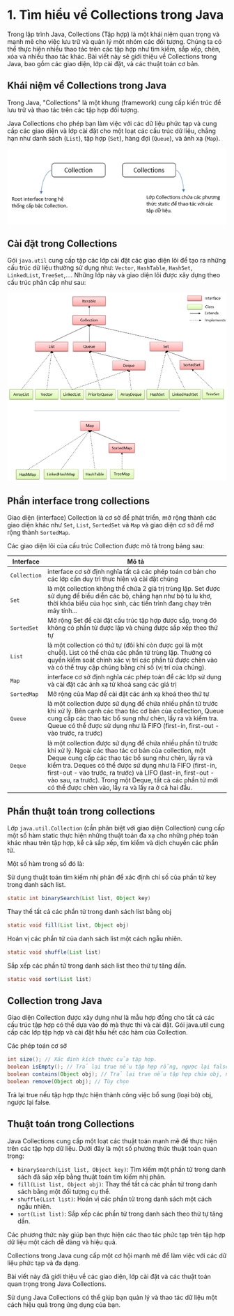 # 1. Tìm hiểu về Collections trong Java

Trong lập trình Java, Collections (Tập hợp) là một khái niệm quan trọng và mạnh mẽ cho việc lưu trữ và quản lý một nhóm các đối tượng. Chúng ta có thể thực hiện nhiều thao tác trên các tập hợp như tìm kiếm, sắp xếp, chèn, xóa và nhiều thao tác khác. Bài viết này sẽ giới thiệu về Collections trong Java, bao gồm các giao diện, lớp cài đặt, và các thuật toán cơ bản.

## Khái niệm về Collections trong Java
Trong Java, "Collections" là một khung (framework) cung cấp kiến trúc để lưu trữ và thao tác trên các tập hợp đối tượng. 

Java Collections cho phép bạn làm việc với các dữ liệu phức tạp và cung cấp các giao diện và lớp cài đặt cho một loạt các cấu trúc dữ liệu, chẳng hạn như danh sách (`List`), tập hợp (`Set`), hàng đợi (`Queue`), và ánh xạ (`Map`).

![](https://github.com/dangtranhuu/images/blob/main/angurvad/java-collections/session1/132952801-20345632-c056-4c52-9603-9970fa3988b5.png?raw=true)

## Cài đặt trong Collections
Gói `java.util` cung cấp tập các lớp cài đặt các giao diện lõi để tạo ra những cấu trúc dữ liệu thường sử dụng như: `Vector`, `HashTable`, `HashSet`, `LinkedList`, `TreeSet`,.... Những lớp này và giao diện lõi được xây dựng theo cấu trúc phân cấp như sau:

![](https://github.com/dangtranhuu/images/blob/main/angurvad/java-collections/session1/132952809-7b363990-dfe2-42aa-800b-456035b1fd26.png?raw=true)

## Phần interface trong collections
Giao diện (interface) Collection là cơ sở để phát triển, mở rộng thành các giao diện khác như `Set`, `List`, `SortedSet` và `Map` và giao diện cơ sở để mở rộng thành `SortedMap`. 

Các giao diện lõi của cấu trúc Collection được mô tả trong bảng sau:

|Interface         | Mô tả                             |
|------------------|------------------------------------|
| `Collection`     | interface cơ sở định nghĩa tất cả các phép toán cơ bản cho các lớp cần duy trì thực hiện và cài đặt chúng|
|`Set` |	là một collection không thể chứa 2 giá trị trùng lặp. Set được sử dụng để biểu diễn các bộ, chẳng hạn như bộ tú lu khơ, thời khóa biểu của học sinh, các tiến trình đang chạy trên máy tính...|
|`SortedSet`	|Mở rộng Set để cài đặt cấu trúc tập hợp được sắp, trong đó không có phần tử được lặp và chúng được sắp xếp theo thứ tự|
|`List` |	là một collection có thứ tự (đôi khi còn được gọi là một chuỗi). List có thể chứa các phần tử trùng lặp. Thường có quyền kiểm soát chính xác vị trí các phần tử được chèn vào và có thể truy cập chúng bằng chỉ số (vị trí của chúng).|
|`Map`|	interface cơ sở định nghĩa các phép toán để các lớp sử dụng và cài đặt các ánh xạ từ khoá sang các giá trị|
|`SortedMap`|	Mở rộng của Map để cài đặt các ánh xạ khoá theo thứ tự|
|`Queue`|	là một collection được sử dụng để chứa nhiều phần tử trước khi xử lý. Bên cạnh các thao tác cơ bản của collection, Queue cung cấp các thao tác bổ sung như chèn, lấy ra và kiểm tra. Queue có thể được sử dụng như là FIFO (first-in, first-out - vào trước, ra trước)|
|`Deque`|	là một collection được sử dụng để chứa nhiều phần tử trước khi xử lý. Ngoài các thao tác cơ bản của collection, một Deque cung cấp các thao tác bổ sung như chèn, lấy ra và kiểm tra. Deques có thể được sử dụng như là FIFO (first-in, first-out - vào trước, ra trước) và LIFO (last-in, first-out - vào sau, ra trước). Trong một Deque, tất cả các phần tử mới có thể được chèn vào, lấy ra và lấy ra ở cả hai đầu.|

## Phần thuật toán trong collections
Lớp `java.util.Collection` (cần phân biệt với giao diện Collection) cung cấp một số hàm static thực hiện những thuật toán đa xạ cho những phép toán khác nhau trên tập hợp, kể cả sắp xếp, tìm kiểm và dịch chuyển các phần tử.

Một số hàm trong số đó là:

Sử dụng thuật toán tìm kiếm nhị phân để xác định chỉ số của phần tử key trong danh sách list.
```java
static int binarySearch(List list, Object key)
```
Thay thế tất cả các phần tử trong danh sách list bằng obj
```java
static void fill(List list, Object obj)
```

Hoán vị các phần tử của danh sách list một cách ngẫu nhiên.
```java
static void shuffle(List list)
```
Sắp xếp các phần tử trong danh sách list theo thứ tự tăng dần.
```java
static void sort(List list)
```

## Collection trong Java
Giao diện Collection được xây dựng như là mẫu hợp đồng cho tất cả các cấu trúc tập hợp có thể dựa vào đó mà thực thi và cài đặt. Gói java.util cung cấp các lớp tập hợp và cài đặt hầu hết các hàm của Collection.

Các phép toán cơ sở
```java
int size(); // Xác định kích thước của tập hợp.
boolean isEmpty(); // Trả lại true nếu tập hợp rỗng, ngược lại false.
boolean contains(Object obj); // Trả lại true nếu tập hợp chứa obj, ngược lại false. boolean add(Object obj);   // Tùy chọn
boolean remove(Object obj); // Tùy chọn
```
Trả lại true nếu tập hợp thực hiện thành công việc bổ sung (loại bỏ) obj, ngược lại false.

## Thuật toán trong Collections
Java Collections cung cấp một loạt các thuật toán mạnh mẽ để thực hiện trên các tập hợp dữ liệu. Dưới đây là một số phương thức thuật toán quan trọng:
- `binarySearch(List list, Object key)`: Tìm kiếm một phần tử trong danh sách đã sắp xếp bằng thuật toán tìm kiếm nhị phân.
- `fill(List list, Object obj)`: Thay thế tất cả các phần tử trong danh sách bằng một đối tượng cụ thể.
- `shuffle(List list)`: Hoán vị các phần tử trong danh sách một cách ngẫu nhiên.
- `sort(List list)`: Sắp xếp các phần tử trong danh sách theo thứ tự tăng dần.

Các phương thức này giúp bạn thực hiện các thao tác phức tạp trên tập hợp dữ liệu một cách dễ dàng và hiệu quả.

Collections trong Java cung cấp một cơ hội mạnh mẽ để làm việc với các dữ liệu phức tạp và đa dạng. 

Bài viết này đã giới thiệu về các giao diện, lớp cài đặt và các thuật toán quan trọng trong Java Collections. 

Sử dụng Java Collections có thể giúp bạn quản lý và thao tác dữ liệu một cách hiệu quả trong ứng dụng của bạn. 